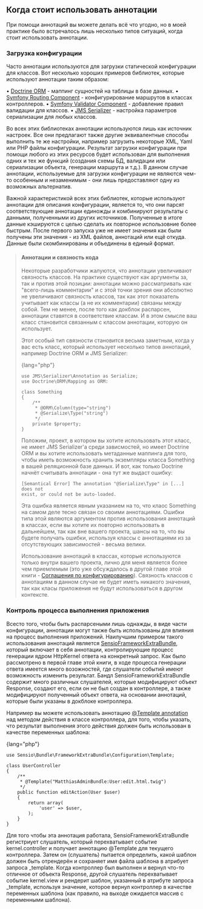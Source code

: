 ## Когда стоит использовать аннотации

При помощи аннотаций вы можете делать всё что угодно, но в моей практике было встречалось лишь несколько типов
ситуаций, когда стоит использовать аннотации.

### Загрузка конфигурации

Часто аннотации используются для загрузки статической конфигурации для классов. Вот несколько хороших примеров
библиотек, которые используют аннотации таким образом:

• [Doctrine ORM](https://github.com/doctrine/doctrine2) - маппинг сущностей на таблицы в базе данных.
• [Symfony Routing Component](https://github.com/symfony/routing) - конфигурирование маршрутов в классах контроллеров.
• [Symfony Validator Component](https://github.com/symfony/validator) - добавление правил валидации для классов.
• [JMS Serializer](https://github.com/schmittjoh/serializer) - настройка параметров сериализации для любых классов.

Во всех этих библиотеках аннотации используются лишь как источник настроек. Все они предлагают также другие 
эквивалентные способы выполнить те же настройки, например загрузить некоторые XML, Yaml или PHP файлы конфигурации.
Результат загрузки конфигурации при помощи любого из этих ресурсов будет использован для выполнения одних и тех 
же функций (создания схемы БД, валидации или сериализации объекта, генерации маршрута и т.д.). В данном случае
аннотации, используемые для загрузки конфигурации не являются чем-то особенным и незаменимым - они лишь 
предоставляют одну из возможных альтернатив.

Важной характеристикой всех этих библиотек, которые используют аннотации для описания конфигурации, является то,
что они парсят соответствующие аннотации единожды и комбинируют результаты с данными, полученными из других 
источников. Полученные в итоге данные кэшируются с целью сделать их повторное использовние более быстрым.
После первого запуска уже не имеет значения как были получены эти значения - из XML файлов, аннотаций или ещё
откуда. Данные были скомбинированы и объединены в единый формат.

> #### Аннотации и связность кода
>
> Некоторые разработчики жалуются, что аннотации увеличивают связность классов. На практике существуют
> как аргументы за, так и против этой позиции: аннотации можно рассматривать как "всего-лишь комментарии"
> и с этой точки зрения они абсолютно не увеличивают связность классов, так как этот показатель учитывает как
> классы (а не их комментарии) связаны между собой. Тем не менее, после того как докблок распарсен, аннотации
> ставятся в соответствие классам. И в этом смысле ваш класс становится связанным с классом аннотации, которую
> он использует.
>
> Этот особый тип связности становится весьма заметным, когда у вас есть класс, который использует несколько
> типов аннотаций, например Doctrine ORM и JMS Serializer:
> 
> {lang="php"}
> ~~~~~~~~~~~~
> use JMS\Serializer\Annotation as Serialize;
> use Doctrine\ORM\Mapping as ORM:
> 
> class Something
> {
>     /**
>      * @ORM\Column(type="string")
>      * @Serialize\Type("string")
>      */
>     private $property;
> }
> ~~~~~~~~~~~~
> 
> Положим, проект, в котором вы хотите использовать этот класс, не имеет JMS Serializer'а среди зависмостей,
> но имеет Doctrine ORM и вы хотите использовать метаданные маппинга для того, чтобы иметь возможность
> хранить экземпляры класса Something в вашей реляционной базе данных. И вот, как только Doctrine начнёт считывать
> аннотации - она тут же выдаст ошибку:
> 
> ~~~~~~~~~~~~
> [Semantical Error] The annotation "@Serialize\Type" in [...] does not
> exist, or could not be auto-loaded.
> ~~~~~~~~~~~~
> 
> Эта ошибка является явным указанием на то, что клаос Something на самом деле тесно связан со своими аннотациями.
> Ошибки типа этой являются аргументом против использования аннотаций в классах, если вы хотите их повторно
> использовать в дальнейшем, так как вне вашего проекта, шансы на то, что вы будете получать ошибки, используя 
> классы с аннотациями из за отсутствующих зависимостей - весьма велики.
> 
> Использование аннотаций в классах, которые используются только внутри вашего проекта, лично для меня является
> более чем приемлемым (это уже обсуждалось в другой главе этой книги - 
> [Соглашения по конфигурированию](#configuration-conventions)). Связность классов с аннотациям в данном случае
> не будет иметь никакого значения, так как класы приложения не будут использоваться в другом контексте.

### Контроль процесса выполнения приложения

Всесто того, чтобы быть распарсеными лишь однажды, в виде части конфигурации, аннотации могут также быть использованы 
для влияния на процесс выполнения приложений. Наилучшим примером такого использования аннотаций является
[SensioFrameworkExtraBundle](https://github.com/sensiolabs/SensioFrameworkExtraBundle), который включает в себя
аннотации, контролирующие процесс генерации ядром HttpKernel ответа на конкретный запрос. Как было рассмотрено в
первой главе этой книги, в ходе процесса генерации ответа имеется много возожностей, где слушатели событий имеют 
возможность изменить результат. Бандл SensioFrameworkExtraBundle содержит много различных слушателей, которые 
модифицируют объект Response, создают его, если он не был создан в контроллере, а также модифицируют полученный
объект ответа, на основании аннотаций, которые были указаны в докблоке контроллера.

Например вы можете использовать аннотацию
[@Template annotation](http://symfony.com/doc/current/bundles/SensioFrameworkExtraBundle/annotations/view.html)
над методом действия в классе контроллера, для того, чтобы указать, что результат выполнения этого действия
должен быть использован в качестве переменных шаблона:

{lang="php"}
~~~~~~~~~~~~
use Sensio\Bundle\FrameworkExtraBundle\Configuration\Template;

class UserController
{
    /**
     * @Template("MatthiasAdminBundle:User:edit.html.twig")
     */
    public function editAction(User $user)
    {
        return array(
            'user' => $user,
        );
    }
}
~~~~~~~~~~~~

Для того чтобы эта аннотация работала, SensioFrameworkExtraBundle регистриует слушатель, который перехватывает событие 
kernel.controller и получает аннотацию @Template для текущего контроллера. Затем он (слушатель) пытается определить, 
какой шаблон должен быть отрендерён и сохраняет имя файла шаблона в атрибует запроса _template. Когда контроллер 
был выполнен и вернул что-то отличное от объекта Response, другой слушатель перехватывает событие kernel.view и 
рендерит шаблон, указанный в атрибуте запроса _template, используя значение, которое вернул контроллер в качестве 
переменных шаблона (как правило, на выходе ожидается массив с переменными шаблона).
